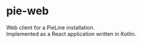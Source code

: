 # pie-web

Web client for a PieLine installation.  
Implemented as a React application written in Kotlin.
